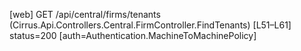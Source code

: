 [web] GET /api/central/firms/tenants  (Cirrus.Api.Controllers.Central.FirmController.FindTenants)  [L51–L61] status=200 [auth=Authentication.MachineToMachinePolicy]


